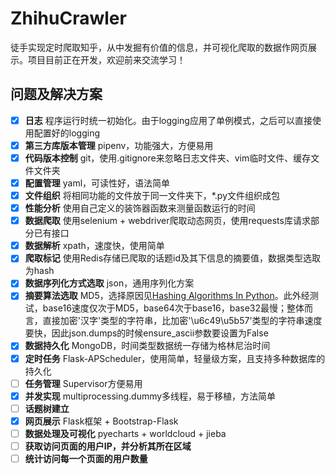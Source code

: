 # ZhihuCrawler
徒手实现定时爬取知乎，从中发掘有价值的信息，并可视化爬取的数据作网页展示。项目目前正在开发，欢迎前来交流学习！
## 问题及解决方案
- [x] **日志**
程序运行时统一初始化。由于logging应用了单例模式，之后可以直接使用配置好的logging
- [x] **第三方库版本管理**
pipenv，功能强大，方便易用
- [x] **代码版本控制**
git，使用.gitignore来忽略日志文件夹、vim临时文件、缓存文件文件夹
- [x] **配置管理**
yaml，可读性好，语法简单
- [x] **文件组织**
将相同功能的文件放于同一文件夹下，*.py文件组织成包
- [x] **性能分析**
使用自己定义的装饰器函数来测量函数运行的时间
- [x] **数据爬取**
使用selenium + webdriver爬取动态网页，使用requests库请求部分已有接口
- [x] **数据解析**
xpath，速度快，使用简单
- [x] **爬取标记**
使用Redis存储已爬取的话题id及其下信息的摘要值，数据类型选取为hash
- [x] **数据序列化方式选取**
json，通用序列化方案
- [x] **摘要算法选取**
MD5，选择原因见[Hashing Algorithms In Python](http://widerin.net/blog/hashing-algorithms-in-python/)。此外经测试，base16速度仅次于MD5，base64次于base16，base32最慢；整体而言，直接加密'汉字'类型的字符串，比加密'\\u6c49\\u5b57'类型的字符串速度要快，因此json.dumps的时候ensure_ascii参数要设置为False
- [x] **数据持久化**
MongoDB，时间类型数据统一存储为格林尼治时间
- [x] **定时任务**
Flask-APScheduler，使用简单，轻量级方案，且支持多种数据库的持久化
- [ ] **任务管理**
Supervisor方便易用
- [x] **并发实现**
multiprocessing.dummy多线程，易于移植，方法简单
- [ ] **话题树建立**
- [x] **网页展示**
Flask框架 + Bootstrap-Flask
- [ ] **数据处理及可视化**
pyecharts + worldcloud + jieba
- [ ] **获取访问页面的用户IP，并分析其所在区域**
- [ ] **统计访问每一个页面的用户数量**
